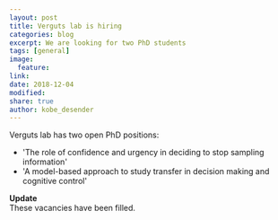 ```yaml
---
layout: post
title: Verguts lab is hiring
categories: blog
excerpt: We are looking for two PhD students
tags: [general]
image:
  feature:
link:
date: 2018-12-04
modified:
share: true
author: kobe_desender
---
```


Verguts lab has two open PhD positions:
- 'The role of confidence and urgency in deciding to stop sampling information'
- 'A model-based approach to study transfer in decision making and cognitive control'

**Update**   
These vacancies have been filled.